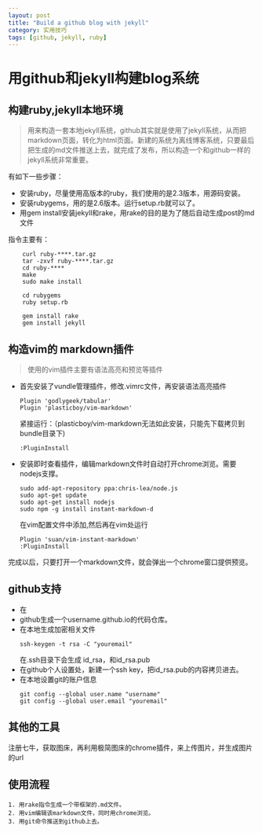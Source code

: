 ```yaml
---
layout: post
title: "Build a github blog with jekyll"
category: 实用技巧
tags: [github, jekyll, ruby]
---
```


# 用github和jekyll构建blog系统

## 构建ruby,jekyll本地环境

> 用来构造一套本地jekyll系统，github其实就是使用了jekyll系统，从而把markdown页面，转化为html页面。新建的系统为离线博客系统，只要最后把生成的md文件推送上去，就完成了发布，所以构造一个和github一样的jekyll系统非常重要。

有如下一些步骤：
* 安装ruby，尽量使用高版本的ruby，我们使用的是2.3版本，用源码安装。
* 安装rubygems，用的是2.6版本。运行setup.rb就可以了。
* 用gem install安装jekyll和rake，用rake的目的是为了随后自动生成post的md文件

指令主要有：
```
	curl ruby-****.tar.gz 
	tar -zxvf ruby-****.tar.gz
	cd ruby-****
	make
	sudo make install

	cd rubygems
	ruby setup.rb

	gem install rake
	gem install jekyll
```


## 构造vim的 markdown插件

> 使用的vim插件主要有语法高亮和预览等插件

* 首先安装了vundle管理插件，修改.vimrc文件，再安装语法高亮插件
	```
	Plugin 'godlygeek/tabular'
	Plugin 'plasticboy/vim-markdown'
	```
	紧接运行：（plasticboy/vim-markdown无法如此安装，只能先下载拷贝到bundle目录下)
	```
	:PluginInstall
	```
* 安装即时查看插件，编辑markdown文件时自动打开chrome浏览。需要nodejs支撑。
	```
	sudo add-apt-repository ppa:chris-lea/node.js
	sudo apt-get update
	sudo apt-get install nodejs
	sudo npm -g install instant-markdown-d
	```
	在vim配置文件中添加,然后再在vim处运行
	```
	Plugin 'suan/vim-instant-markdown'
	:PluginInstall
	```
完成以后，只要打开一个markdown文件，就会弹出一个chrome窗口提供预览。

## github支持
* 在
* github生成一个username.github.io的代码仓库。
* 在本地生成加密相关文件
	```
	ssh-keygen -t rsa -C "youremail"
	```
	在.ssh目录下会生成 id_rsa，和id_rsa.pub
* 在github个人设置处，新建一个ssh key，把id_rsa.pub的内容拷贝进去。
* 在本地设置git的账户信息
	```
	git config --global user.name "username"
	git config --global user.email "youremail"
	```
## 其他的工具
注册七牛，获取图床，再利用极简图床的chrome插件，来上传图片，并生成图片的url

## 使用流程
	1. 用rake指令生成一个带框架的.md文件。
	2. 用vim编辑该markdown文件，同时用chrome浏览。
	3. 用git命令推送到github上去。


